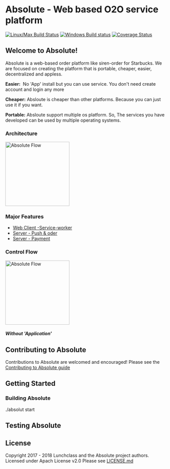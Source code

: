 # Absolute - Web based O2O service platform
[![Linux/Max Build Status](https://travis-ci.org/lunchclass/absolute.svg?branch=master)](https://travis-ci.org/lunchclass/absolute/branches)
[![Windows Build status](https://ci.appveyor.com/api/projects/status/099u4iekeny4lpsa/branch/master?svg=true)](https://ci.appveyor.com/project/romandev/absolute/branch/master)
[![Coverage Status](https://coveralls.io/repos/github/romandev/absolute/badge.svg?branch=master)](https://coveralls.io/github/romandev/absolute?branch=master)

## Welcome to Absolute!

Absolute is a web-based order platform like siren-order for Starbucks.
We are focused on creating the platform that is portable, cheaper, easier,
decentralized and appless.

**Easier:**  No 'App' install but you can use service. You don't need create account and login any more

**Cheaper:** Absloute is cheaper than other platforms. Because you can just use it if you want.

**Portable:** Absloute support multiple os platform. So, The services you have developed can be used by multiple operating systems.

### Architecture
<img src="https://github.com/newklus/absolute/blob/master/contribution/image/architecture.png" alt="Absolute Flow" height="200" >

### Major Features

* [Web Client -Service-worker](https://github.com/newklus/absolute/blob/master/client/service-worker.md)
* [Server - Push & oder](https://github.com/newklus/absolute/blob/master/server/server.md) 
* [Server - Payment](https://github.com/newklus/absolute/blob/master/payment.md)

### Control Flow
<img src="https://github.com/newklus/absolute/blob/master/contribution/image/flow.png" alt="Absolute Flow" height="200" >

##### Without 'Application'



## Contributing to Absolute
Contributions to Absolute are welcomed and encouraged! Please see the
[Contributing to Absolute guide](https://github.com/newklus/absolute/blob/master/contribution/contribution.md)

## Getting Started

### Building Absolute
./absolut start

## Testing Absolute

## License

Copyright 2017 - 2018 Lunchclass and the Absolute project authors. Licensed under Apach License v2.0
Please see [LICENSE.md](https://github.com/lunchclass/absolute/blob/master/LICENSE.md)

